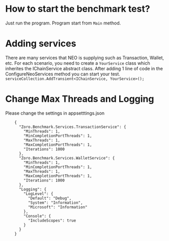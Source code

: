 ﻿# How to start the benchmark test?
  Just run the program. Program start from `Main` method.

# Adding services
  There are many services that NEO is supplying such as Transaction, Wallet, etc.
  For each scenario, you need to create a `YourService` class which inherites the IChainService abstract class.
  After adding 1 line of code in the ConfigureNeoServices method you can start your test.
  `serviceCollection.AddTransient<IChainService, YourService>();`

# Change Max Threads and Logging
  Please change the settings in appsetttings.json
```
	{
	  "Zoro.Benchmark.Services.TransactionService": {
		"MinThreads": 1,
		"MinCompletionPortThreads": 1,
		"MaxThreads": 1,
		"MaxCompletionPortThreads": 1,
		"Iterations": 1000
	  },
	  "Zoro.Benchmark.Services.WalletService": {
		"MinThreads": 1,
		"MinCompletionPortThreads": 1,
		"MaxThreads": 1,
		"MaxCompletionPortThreads": 1,
		"Iterations": 1000
	  },
	  "Logging": {
		"LogLevel": {
		  "Default": "Debug",
		  "System": "Information",
		  "Microsoft": "Information"
		},
		"Console": {
		  "IncludeScopes": true
		}
	  }
	}
```